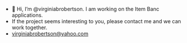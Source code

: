 - 👋 Hi, I’m @virginiabrobertson. I am working on the Item Banc applications.
- If the project seems interesting to you, please contact me and we can work together.
- virginiabrobertson@yahoo.com


<!---
virginiabrobertson/virginiabrobertson is a ✨ special ✨ repository because its `README.md` (this file) appears on your GitHub profile.
You can click the Preview link to take a look at your changes.
--->
